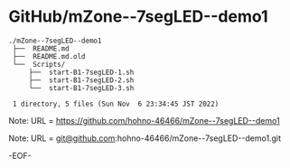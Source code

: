 # GitHub/mZone--7segLED--demo1

    ./mZone--7segLED--demo1
     ├──  README.md
     ├──  README.md.old
     └──  Scripts/
         ├──  start-B1-7segLED-1.sh
         ├──  start-B1-7segLED-2.sh
         └──  start-B1-7segLED-3.sh
     
     1 directory, 5 files (Sun Nov  6 23:34:45 JST 2022)


Note: URL = https://github.com/hohno-46466/mZone--7segLED--demo1

Note: URL = git@github.com:hohno-46466/mZone--7segLED--demo1.git

-EOF-
